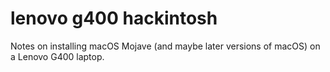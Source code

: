 # lenovo g400 hackintosh
 Notes on installing macOS Mojave (and maybe later versions of macOS) on a Lenovo G400 laptop.

